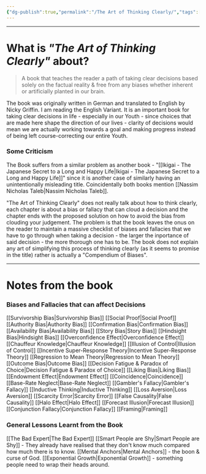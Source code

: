 ```yaml
---
{"dg-publish":true,"permalink":"/The Art of Thinking Clearly/","tags":["Psychology"]}
---
```


---
# What is *"The Art of Thinking Clearly"* about?
> A book that teaches the reader a path of taking clear decisions based solely on the factual reality & free from any biases whether inherent or artificially planted in our brain. 

The book was originally written in German and translated to English by Nicky Griffin. I am reading the English Variant. It is an important book for taking clear decisions in life - especially in our Youth - since choices that are made here shape the direction of our lives - clarity of decisions would mean we are actually working towards a goal and making progress instead of being left course-correcting our entire Youth.

### Some Criticism
The Book suffers from a similar problem as another book - "[[Ikigai - The Japanese Secret to a Long and Happy Life\|Ikigai - The Japanese Secret to a Long and Happy Life]]" since it is another case of similarly having an unintentionally misleading title. Coincidentally both books mention [[Nassim Nicholas Taleb\|Nassim Nicholas Taleb]].

"The Art of Thinking Clearly" does not really talk about how to think clearly, each chapter is about a bias or fallacy that can cloud a decision and the chapter ends with the proposed solution on how to avoid the bias from clouding your judgement. The problem is that the book leaves the onus on the reader to maintain a massive checklist of biases and fallacies that we have to go through when taking a decision - the larger the inportance of said decision - the more thorough one has to be. The book does not explain any art of simplifying this process of thinking clearly (as it seems to promise in the title) rather is actually a "Compendium of Biases". 

---
# Notes from the book
### Biases and Fallacies that can affect Decisions
[[Survivorship Bias\|Survivorship Bias]]
[[Social Proof\|Social Proof]]
[[Authority Bias\|Authority Bias]]
[[Confirmation Bias\|Confirmation Bias]]
[[Availability Bias\|Availability Bias]]
[[Story Bias\|Story Bias]]
[[Hindsight Bias\|Hindsight Bias]]
[[Overconfidence Effect\|Overconfidence Effect]]
[[Chauffeur Knowledge\|Chauffeur Knowledge]]
[[Illusion of Control\|Illusion of Control]]
[[Incentive Super-Response Theory\|Incentive Super-Response Theory]]
[[Regression to Mean Theory\|Regression to Mean Theory]]
[[Outcome Bias\|Outcome Bias]]
[[Decision Fatigue & Paradox of Choice\|Decision Fatigue & Paradox of Choice]]
[[Liking Bias\|Liking Bias]]
[[Endowment Effect\|Endowment Effect]]
[[Coincidence\|Coincidence]]
[[Base-Rate Neglect\|Base-Rate Neglect]]
[[Gambler's Fallacy\|Gambler's Fallacy]]
[[Inductive Thinking\|Inductive Thinking]]
[[Loss Aversion\|Loss Aversion]]
[[Scarcity Error\|Scarcity Error]]
[[False Causality\|False Causality]]
[[Halo Effect\|Halo Effect]]
[[Forecast Illusion\|Forecast Illusion]]
[[Conjunction Fallacy\|Conjunction Fallacy]]
[[Framing\|Framing]]


### General Lessons Learnt from the Book
[[The Bad Expert\|The Bad Expert]]
[[Smart People are Shy\|Smart People are Shy]] - They already have realised that they don't know much compared how much there is to know.
[[Mental Anchors\|Mental Anchors]] - the boon & curse of God.
[[Exponential Growth\|Exponential Growth]] - something people need to wrap their heads around.